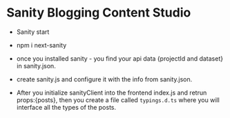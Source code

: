 # Sanity Blogging Content Studio

- Sanity start
- npm i next-sanity
- once you installed sanity - you find your api data {projectId and dataset} in sanity.json.
- create sanity.js and configure it with the info from sanity.json.

- After you initialize sanityClient into the frontend index.js and retrun props:{posts}, then you create a file called `typings.d.ts` where you will interface all the types of the posts.
